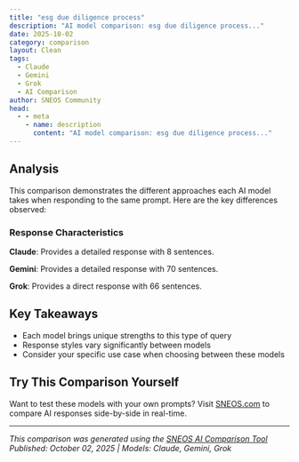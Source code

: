 ```yaml
---
title: "esg due diligence process"
description: "AI model comparison: esg due diligence process..."
date: 2025-10-02
category: comparison
layout: Clean
tags:
  - Claude
  - Gemini
  - Grok
  - AI Comparison
author: SNEOS Community
head:
  - - meta
    - name: description
      content: "AI model comparison: esg due diligence process..."
---
```


<ChatComparison
  title="esg due diligence process"
  prompt="esg due diligence process"
  :responses='{
    "Claude": "# ESG Due Diligence Process\n\nESG (Environmental, Social, and Governance) due diligence is a systematic assessment of a company\u0027s sustainability practices and risks. Here\u0027s a comprehensive overview:\n\n## **Purpose \u0026 Scope**\n- **Objective**: Evaluate ESG risks, opportunities, and compliance\n- **Applications**: M\u0026A, investments, partnerships, lending decisions\n- **Timeline**: Typically 4-12 weeks depending on complexity\n\n## **Key Assessment Areas**\n\n### **Environmental**\n- Climate change strategy and carbon footprint\n- Resource usage (water, energy, materials)\n- Waste management and circular economy practices\n- Biodiversity and ecosystem impact\n- Environmental compliance and violations\n- Supply chain environmental practices\n\n### **Social**\n- Employee relations and workplace safety\n- Diversity, equity, and inclusion (DEI)\n- Community engagement and social impact\n- Product safety and quality\n- Human rights practices\n- Labor standards in supply chain\n\n### **Governance**\n- Board composition and independence\n- Executive compensation structures\n- Ethics and anti-corruption policies\n- Risk management frameworks\n- Stakeholder engagement\n- Transparency and disclosure practices\n\n## **Due Diligence Process Steps**\n\n### **1. Pre-Assessment**\n- Define ESG priorities and materiality\n- Establish evaluation criteria and benchmarks\n- Assemble cross-functional team\n- Prepare data request lists\n\n### **2. Data Collection**\n- Document review (policies, reports, certifications)\n- Management interviews and questionnaires\n- Site visits and facility assessments\n- Third-party databases and ratings review\n- Stakeholder feedback collection\n\n### **3. Risk Assessment**\n- Identify material ESG risks and opportunities\n- Evaluate regulatory compliance status\n- Assess reputational risks\n- Analyze financial implications\n- Benchmark against industry standards\n\n### **4. Analysis \u0026 Validation**\n- Verify data accuracy and completeness\n- Conduct gap analysis\n- Assess ESG integration maturity\n- Evaluate improvement potential\n- Consider scenario planning\n\n### **5. Reporting**\n- Summarize key findings and risks\n- Provide recommendations and action plans\n- Estimate costs of ESG improvements\n- Present to stakeholders and decision-makers\n\n## **Common Tools \u0026 Frameworks**\n- **Standards**: GRI, SASB, TCFD, UN Global Compact\n- **Ratings**: MSCI, Sustainalytics, CDP scores\n- **Frameworks**: Science-Based Targets, B Corp assessment\n- **Technology**: ESG data platforms, AI-powered analytics\n\n## **Key Challenges**\n- Data availability and quality\n- Lack of standardized metrics\n- Greenwashing identification\n- Resource and time constraints\n- Balancing quantitative vs. qualitative factors\n\n## **Best Practices**\n- Use materiality-focused approach\n- Engage multiple stakeholders\n- Combine internal and external perspectives\n- Document assumptions and limitations\n- Plan for ongoing monitoring and improvement\n\n## **Red Flags to Watch**\n- Significant regulatory violations\n- Poor stakeholder relationships\n- Lack of ESG governance structure\n- Inconsistent public disclosures\n- High employee turnover\n- Environmental incidents\n\nThe ESG due diligence process is becoming increasingly sophisticated as investors and stakeholders demand greater transparency and accountability in sustainability performance.",
    "Gemini": "The ESG due diligence process is a structured approach used to assess and integrate environmental, social, and governance (ESG) factors into investment decisions, mergers and acquisitions, supply chain management, and other business operations. It aims to identify and manage ESG-related risks and opportunities, ultimately contributing to more sustainable and responsible business practices.\n\nHere\u0027s a breakdown of the key steps involved in a typical ESG due diligence process:\n\n**1. Defining Scope and Objectives:**\n\n*   **Purpose:** Clearly articulate the reasons for conducting the ESG due diligence. Is it for an investment decision, a strategic partnership, regulatory compliance, or risk mitigation?\n*   **Scope:** Determine the boundaries of the assessment. What assets, operations, or entities are included?  Is it a full ESG assessment or focused on specific issues?\n*   **Objectives:** Define the specific goals you want to achieve through the due diligence.  For example, identifying material ESG risks, assessing compliance with regulations, or evaluating the target company\u0027s sustainability performance.\n*   **Materiality:** Understand what ESG factors are most *material* (important) to the specific industry, company, and transaction. This helps focus resources on the most impactful areas.\n\n**2. Information Gathering \u0026 Research:**\n\n*   **Data Collection:** Gather relevant information from various sources, including:\n    *   **Target Company\u0027s Documentation:**  ESG reports, sustainability policies, annual reports, operational data (e.g., energy consumption, waste generation), health and safety records, labor policies, and governance documents.\n    *   **Publicly Available Information:** News articles, regulatory filings, industry reports, NGO reports, academic studies, and online databases.\n    *   **On-site Visits:** Conduct site visits to observe operations, interview employees, and assess environmental conditions.\n    *   **Stakeholder Engagement:** Interview key stakeholders, such as employees, customers, suppliers, community members, and regulators, to gain insights into ESG issues.\n    *   **Questionnaires and Surveys:**  Utilize questionnaires and surveys to gather specific information from the target company.\n*   **Data Analysis:** Analyze the collected data to identify potential ESG risks and opportunities.  Look for trends, inconsistencies, and areas of concern.\n\n**3. Risk and Opportunity Assessment:**\n\n*   **Identifying ESG Risks:**  Determine the potential negative impacts of ESG factors on the business, such as:\n    *   **Environmental Risks:**  Environmental liabilities (e.g., contaminated sites), regulatory breaches, pollution, climate change impacts, resource depletion.\n    *   **Social Risks:**  Labor violations, human rights abuses, health and safety issues, community relations problems, supply chain risks.\n    *   **Governance Risks:**  Corruption, bribery, lack of transparency, poor board oversight, ethical lapses.\n*   **Identifying ESG Opportunities:** Identify potential positive impacts of ESG factors, such as:\n    *   **Environmental Opportunities:**  Energy efficiency improvements, renewable energy adoption, waste reduction, circular economy initiatives.\n    *   **Social Opportunities:**  Improved employee engagement, strengthened community relations, enhanced brand reputation, access to new markets.\n    *   **Governance Opportunities:**  Enhanced transparency, improved risk management, increased stakeholder confidence, better access to capital.\n*   **Risk Prioritization:**  Assess the severity and likelihood of each identified risk to prioritize those that require the most attention.\n*   **Opportunity Valuation:** Evaluate the potential financial or strategic benefits of identified ESG opportunities.\n\n**4. Gap Analysis and Remediation Planning:**\n\n*   **Gap Identification:**  Compare the target company\u0027s current ESG performance against industry best practices, regulatory requirements, and investor expectations.  Identify gaps in policies, procedures, and performance.\n*   **Remediation Planning:**  Develop a plan to address the identified gaps and mitigate the prioritized ESG risks. This plan should include specific actions, timelines, and responsible parties.  Consider:\n    *   **Investments:**  Required capital investments to address environmental or social issues.\n    *   **Policy Changes:**  Revisions to existing policies or implementation of new policies to address ESG concerns.\n    *   **Operational Improvements:**  Changes to operational practices to reduce environmental impact or improve social performance.\n    *   **Training:**  Training programs to enhance employee awareness and competence on ESG issues.\n*   **Financial Modeling:**  Quantify the financial implications of ESG risks and opportunities, including the cost of remediation and the potential benefits of sustainability initiatives.\n\n**5. Reporting and Communication:**\n\n*   **Due Diligence Report:**  Prepare a comprehensive report summarizing the findings of the ESG due diligence process. The report should include:\n    *   **Executive Summary:**  A concise overview of the key findings and recommendations.\n    *   **Methodology:**  A description of the due diligence process and data sources used.\n    *   **Risk and Opportunity Assessment:**  A detailed analysis of the identified ESG risks and opportunities.\n    *   **Gap Analysis and Remediation Plan:**  A description of the identified gaps and the proposed remediation plan.\n    *   **Financial Implications:**  An assessment of the financial implications of ESG risks and opportunities.\n*   **Communication:**  Communicate the findings of the due diligence process to relevant stakeholders, including investors, management, and employees.\n\n**6. Integration and Monitoring:**\n\n*   **Integration:**  Integrate the findings of the ESG due diligence into the investment decision-making process, merger agreement, or business strategy.\n*   **Monitoring:**  Establish a system to monitor the implementation of the remediation plan and track the ongoing performance of the target company on key ESG metrics.\n*   **Continuous Improvement:**  Continuously review and improve the ESG due diligence process to ensure that it remains effective and relevant.\n\n**Key Considerations for a Successful ESG Due Diligence Process:**\n\n*   **Expertise:**  Engage experienced ESG professionals with expertise in the relevant industry and ESG issues.\n*   **Independence:**  Ensure that the due diligence process is conducted independently and objectively.\n*   **Materiality:**  Focus on the ESG factors that are most material to the specific business and transaction.\n*   **Data Quality:**  Ensure the accuracy and reliability of the data used in the assessment.\n*   **Transparency:**  Be transparent about the due diligence process and the findings.\n*   **Collaboration:**  Collaborate with the target company and other stakeholders to gather information and develop solutions.\n*   **Long-Term Perspective:**  Consider the long-term implications of ESG factors on the business.\n\n**Benefits of ESG Due Diligence:**\n\n*   **Informed Decision-Making:**  Provides investors and businesses with a better understanding of the ESG risks and opportunities associated with their decisions.\n*   **Risk Mitigation:**  Helps to identify and mitigate potential ESG risks that could negatively impact financial performance or reputation.\n*   **Value Creation:**  Identifies opportunities to create value through sustainable business practices.\n*   **Regulatory Compliance:**  Helps to ensure compliance with relevant environmental, social, and governance regulations.\n*   **Improved Stakeholder Relations:**  Enhances relationships with stakeholders by demonstrating a commitment to sustainability and responsible business practices.\n*   **Enhanced Reputation:**  Strengthens brand reputation and attracts investors and customers who value sustainability.\n\nBy implementing a robust ESG due diligence process, businesses can make more informed decisions, mitigate risks, and create long-term value for their stakeholders.  The specific approach and level of detail will vary depending on the nature of the business, the industry, and the specific objectives of the due diligence.\n",
    "Grok": "ESG (Environmental, Social, and Governance) due diligence is a process used by organizations, investors, and other stakeholders to assess the sustainability and ethical impact of a business or investment. It involves evaluating a company\u2019s performance and risks in the areas of environmental impact, social responsibility, and corporate governance. This process is critical for identifying potential risks, ensuring compliance with regulations, and aligning investments or partnerships with ESG goals.\n\nHere\u2019s a step-by-step guide to the ESG due diligence process:\n\n---\n\n### 1. **Define Objectives and Scope**\n   - **Purpose**: Determine why the ESG due diligence is being conducted (e.g., investment decision, merger/acquisition, partnership, or internal policy alignment).\n   - **Scope**: Identify the specific ESG areas to focus on (e.g., carbon emissions, labor practices, board diversity) based on the industry, geographic region, and stakeholder expectations.\n   - **Materiality Assessment**: Prioritize ESG factors that are most relevant to the organization or investment, considering both financial impact and stakeholder concerns.\n\n---\n\n### 2. **Gather Data and Information**\n   - **Internal Sources**: Collect data from the target company or organization, such as sustainability reports, policies, employee records, and board meeting minutes.\n   - **External Sources**: Use third-party data providers, industry benchmarks, regulatory filings, news reports, and stakeholder feedback to validate internal information.\n   - **Frameworks and Standards**: Align data collection with recognized ESG frameworks such as the Global Reporting Initiative (GRI), Task Force on Climate-related Financial Disclosures (TCFD), Sustainable Accounting Standards Board (SASB), or UN Sustainable Development Goals (SDGs).\n\n---\n\n### 3. **Assess ESG Performance and Risks**\n   Break down the assessment into the three ESG components:\n   - **Environmental**:\n     - Evaluate the company\u2019s impact on the environment, including carbon footprint, energy usage, waste management, water usage, and biodiversity impact.\n     - Assess compliance with environmental regulations and exposure to climate-related risks (physical and transition risks).\n     - Look for initiatives like renewable energy adoption or net-zero commitments.\n   - **Social**:\n     - Analyze the company\u2019s policies on labor rights, employee well-being, diversity and inclusion, health and safety, and community engagement.\n     - Investigate any history of labor disputes, human rights violations, or negative community impact.\n     - Assess customer satisfaction and product safety practices.\n   - **Governance**:\n     - Review the company\u2019s corporate governance structure, board diversity, executive compensation, and transparency.\n     - Check for ethical business practices, anti-corruption policies, and compliance with laws.\n     - Identify risks related to conflicts of interest, shareholder rights, or regulatory fines.\n\n   Use scoring systems or ESG ratings (e.g., MSCI, Sustainalytics) to quantify performance where applicable.\n\n---\n\n### 4. **Identify Risks and Opportunities**\n   - **Risks**: Highlight potential ESG risks that could impact financial performance, reputation, or legal standing (e.g., lawsuits due to environmental damage, poor labor practices leading to strikes, or governance scandals).\n   - **Opportunities**: Identify areas where strong ESG performance can create value, such as cost savings from energy efficiency, improved employee retention through diversity initiatives, or enhanced brand reputation.\n   - **Scenario Analysis**: Consider how ESG factors might evolve under different regulatory, market, or environmental scenarios.\n\n---\n\n### 5. **Engage Stakeholders**\n   - Conduct interviews or surveys with management, employees, customers, suppliers, and local communities to gain deeper insights into ESG practices.\n   - Engage with NGOs, regulators, or industry experts to understand broader contextual risks and expectations.\n\n---\n\n### 6. **Benchmark and Compare**\n   - Compare the target company\u2019s ESG performance against industry peers, best practices, or regulatory requirements.\n   - Use benchmarks to identify gaps and areas for improvement.\n\n---\n\n### 7. **Integrate Findings into Decision-Making**\n   - Summarize findings in a due diligence report, highlighting key ESG risks, opportunities, and recommendations.\n   - Integrate ESG insights into financial models, valuation, or investment decisions (e.g., adjusting discount rates for ESG risks).\n   - Use findings to negotiate terms in deals (e.g., requiring remediation plans for identified ESG issues) or to inform post-transaction integration strategies.\n\n---\n\n### 8. **Monitor and Follow-Up**\n   - Establish a plan to monitor ESG performance post-due diligence, especially if remediation or improvement is required.\n   - Set key performance indicators (KPIs) to track progress on ESG goals.\n   - Ensure ongoing compliance with evolving ESG regulations and standards.\n\n---\n\n### Tools and Resources for ESG Due Diligence\n   - **Data Platforms**: Bloomberg Terminal, Refinitiv, Sustainalytics, and MSCI ESG Research for ESG scores and data.\n   - **Frameworks**: GRI, SASB, TCFD, and CDP (formerly Carbon Disclosure Project) for reporting guidelines.\n   - **Consultants**: Engage ESG specialists or sustainability consultants for in-depth analysis.\n   - **Technology**: Use AI and data analytics tools to process large datasets and identify ESG trends or red flags.\n\n---\n\n### Challenges in ESG Due Diligence\n   - **Data Availability**: Lack of standardized or reliable ESG data, especially for smaller companies or emerging markets.\n   - **Greenwashing**: Companies may overstate their ESG credentials, requiring thorough validation.\n   - **Regulatory Variability**: Different regions have varying ESG regulations and expectations.\n   - **Subjectivity**: ESG priorities can differ based on stakeholder perspectives, making it hard to weigh certain issues.\n\n---\n\n### Benefits of ESG Due Diligence\n   - Mitigates financial and reputational risks associated with poor ESG performance.\n   - Enhances long-term value creation by aligning with sustainable practices.\n   - Builds trust with stakeholders, including investors, customers, and regulators.\n   - Ensures compliance with increasingly stringent ESG regulations.\n\nBy conducting thorough ESG due diligence, organizations can make informed decisions that balance financial returns with sustainability and ethical considerations. If you have a specific industry or context in mind, I can tailor this process further!"
  }'
  published-date="10:31"
/>

## Analysis

This comparison demonstrates the different approaches each AI model takes when responding to the same prompt. Here are the key differences observed:

### Response Characteristics

**Claude**: Provides a detailed response with 8 sentences. 

**Gemini**: Provides a detailed response with 70 sentences. 

**Grok**: Provides a direct response with 66 sentences. 

## Key Takeaways

- Each model brings unique strengths to this type of query
- Response styles vary significantly between models
- Consider your specific use case when choosing between these models

## Try This Comparison Yourself

Want to test these models with your own prompts? Visit [SNEOS.com](https://sneos.com) to compare AI responses side-by-side in real-time.

---

*This comparison was generated using the [SNEOS AI Comparison Tool](https://sneos.com)*
*Published: October 02, 2025 | Models: Claude, Gemini, Grok*
